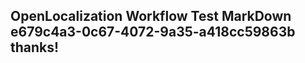 <properties
ms.topic="hero-topic"
ms.test1="hero-topic"
ms.test2="test"/>

## OpenLocalization Workflow Test MarkDown e679c4a3-0c67-4072-9a35-a418cc59863b thanks!
